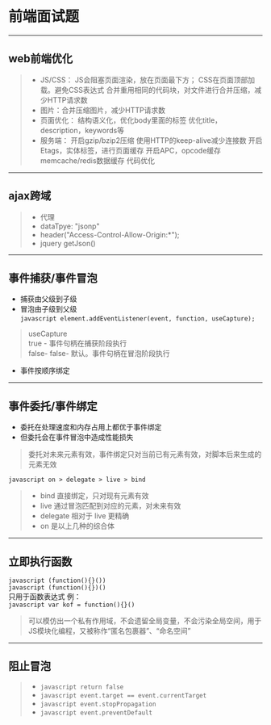 # 前端面试题
---

## web前端优化
> * JS/CSS：
        JS会阻塞页面渲染，放在页面最下方；
        CSS在页面顶部加载。避免CSS表达式
        合并重用相同的代码块，对文件进行合并压缩，减少HTTP请求数
> * 图片：合并压缩图片，减少HTTP请求数
> * 页面优化：
        结构语义化，优化body里面的标签
        优化title，description，keywords等
> * 服务端：
        开启gzip/bzip2压缩
        使用HTTP的keep-alive减少连接数
        开启Etags，实体标签，进行页面缓存
        开启APC，opcode缓存
        memcache/redis数据缓存
        代码优化

---  
## ajax跨域
> * 代理
> * dataTpye: "jsonp"
> * header("Access-Control-Allow-Origin:*");
> * jquery  getJson()

---
## 事件捕获/事件冒泡
* 捕获由父级到子级
* 冒泡由子级到父级  
```javascript element.addEventListener(event, function, useCapture); ```    

> useCapture  
> true - 事件句柄在捕获阶段执行    
> false- false- 默认。事件句柄在冒泡阶段执行    

* 事件按顺序绑定

---
## 事件委托/事件绑定
* 委托在处理速度和内存占用上都优于事件绑定
* 但委托会在事件冒泡中造成性能损失  

> 委托对未来元素有效，事件绑定只对当前已有元素有效，对脚本后来生成的元素无效

```javascript on > delegate > live > bind ```   

> * bind 直接绑定，只对现有元素有效
> * live 通过冒泡匹配到对应的元素，对未来有效
> * delegate 相对于 live 更精确
> * on 是以上几种的综合体  

---  
## 立即执行函数  
```javascript (function(){}()) ```  
```javascript (function(){})() ```  
只用于函数表达式  例：  
```javascript var kof = function(){}() ```  
> 可以模仿出一个私有作用域，不会遗留全局变量，不会污染全局空间，用于JS模块化编程，又被称作“匿名包裹器”、“命名空间”  

---  
## 阻止冒泡  
> * ```javascript return false ```  
> * ```javascript event.target == event.currentTarget ```    
> * ```javascript event.stopPropagation ```    
> * ```javascript event.preventDefault ```    







